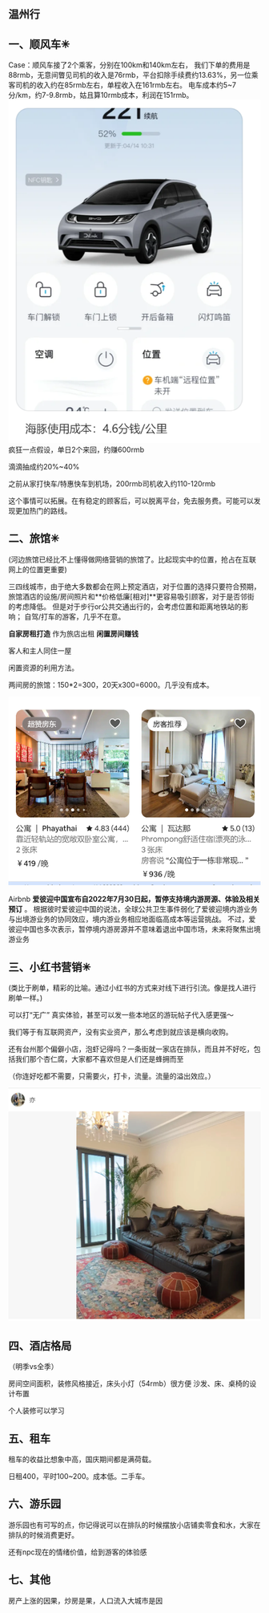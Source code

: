 ## 温州行

## 一、顺风车✳

Case：顺风车接了2个乘客，分别在100km和140km左右，
我们下单的费用是88rmb，无意间瞥见司机的收入是76rmb，平台扣除手续费约13.63%，另一位乘客司机的收入约在85rmb左右，单程收入在161rmb左右。
电车成本约5~7分/km，约7-9.8rmb，姑且算10rmb成本，利润在151rmb。
![1728404686321](image/温州行/1728404686321.png)
疯狂一点假设，单日2个来回，约赚600rmb

滴滴抽成约20%~40%

之前从家打快车/特惠快车到机场，200rmb司机收入约110-120rmb


这个事情可以拓展。在有稳定的顾客后，可以脱离平台，免去服务费。可能可以发现更加热门的路线。

## 二、旅馆✳

(河边旅馆已经比不上懂得做网络营销的旅馆了。比起现实中的位置，抢占在互联网上的位置更重要)

三四线城市，由于绝大多数都会在网上预定酒店，对于位置的选择只要符合预期，旅馆酒店的设施/房间照片和**价格低廉[相对]**更容易吸引顾客，对于是否邻街的考虑降低。
但是对于步行or公共交通出行的，会考虑位置和距离地铁站的影响；
自驾/打车的游客，几乎不在意。

**自家房租打造** 作为旅店出租 **闲置房间赚钱**

客人和主人同住一屋


闲置资源的利用方法。

两间房的旅馆：150*2=300，20天x300=6000。几乎没有成本。

![1728407527392](image/温州行/1728407527392.png)

Airbnb
**爱彼迎中国宣布自2022年7月30日起，暂停支持境内游房源、体验及相关预订** 。 根据彼时爱彼迎中国的说法，全球公共卫生事件弱化了爱彼迎境内游业务与出境游业务的协同效应，境内游业务相应地面临高成本等运营挑战。 不过，爱彼迎中国也多次表示，暂停境内游房源并不意味着退出中国市场，未来将聚焦出境游业务

## 三、小红书营销✳

(类比于刷单，精彩的比喻。通过小红书的方式来对线下进行引流。像是找人进行刷单一样。)

可以打“无广” 真实体验，甚至可以发一些本地区的游玩帖子代入感更强～

我们等于有互联网资产，没有实业资产，那么考虑到就应该是横向收购。


还有台州那个偏僻小店，泡虾记得吗？一条街就一家店在排队，而且并不好吃，包括我们那个杏仁腐，大家都不喜欢但是人们还是蜂拥而至

（你连好吃都不需要，只需要火，打卡，流量。流量的溢出效应。）

![1728406680517](image/温州行/1728406680517.png)

## 四、酒店格局

（明季vs全季）

房间空间面积，装修风格接近，床头小灯（54rmb）很方便
沙发、床、桌椅的设计布置

个人装修可以学习

## 五、租车

租车的收益比想象中高，国庆期间都是满荷载。

日租400，平时100~200。成本低。二手车。

## 六、游乐园

游乐园也有可写的点，你记得说可以在排队的时候摆放小店铺卖零食和水，大家在排队的时候消费更好。

还有npc现在的情绪价值，给到游客的体验感

## 七、其他

房产上涨的因果，炒房是果，人口流入大城市是因
